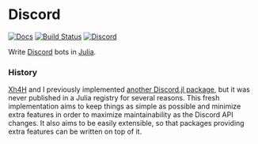 # Discord

[![Docs](https://img.shields.io/badge/docs-dev-blue.svg)](https://docs.cdg.dev/Discord.jl/dev)
[![Build Status](https://travis-ci.com/christopher-dG/Discord.jl.svg?branch=master)](https://travis-ci.com/christopher-dG/Discord.jl)
[![Discord](https://img.shields.io/badge/discord-join-7289da.svg)](https://discord.gg/ng9TjYd)

Write [Discord](https://discord.com) bots in [Julia](https://julialang.org).

### History

[Xh4H](https://github.com/Xh4H) and I previously implemented [another Discord.jl package](https://github.com/Xh4H/Discord.jl), but it was never published in a Julia registry for several reasons.
This fresh implementation aims to keep things as simple as possible and minimize extra features in order to maximize maintainability as the Discord API changes.
It also aims to be easily extensible, so that packages providing extra features can be written on top of it.

